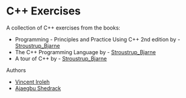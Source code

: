 # C++ Exercises 
A collection of C++ exercises from the books:
 - Programming - Principles and Practice Using C++ 2nd edition by - [Stroustrup_Bjarne](#)
 - The C++ Programming Language by - [Stroustrup_Bjarne](#)
 - A tour of C++ by - [Stroustrup_Bjarne](#)

Authors 
 - [Vincent Iroleh](https://github.com/vincentiroleh)
 - [Ajaegbu Shedrack](https://github.com/Theshedman)
